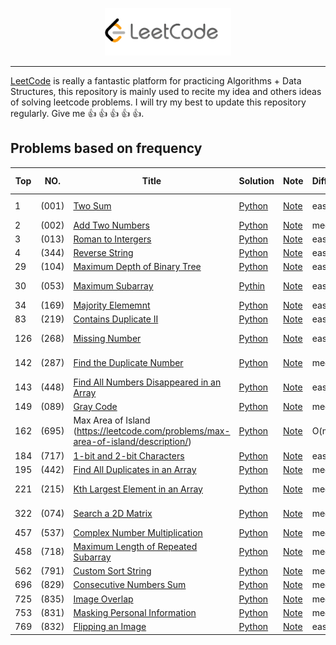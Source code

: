 <p align="center"><img width="40%" src="figures/leetcode.png" /></p>

--------------------------------------------------------------------------------

[LeetCode](https://leetcode.com/problemset/algorithms/) is really a fantastic platform for practicing Algorithms + Data Structures, this repository is mainly used to recite my idea and others ideas of solving leetcode problems. I will try my best to update this repository regularly. Give me :+1: :+1: :+1: :+1: :+1:. 



## Problems based on frequency

| Top | NO. | Title | Solution | Note | Difficulty | Time Complexity | Space Complexity |Tag|
|---|---|-----|--------|----|----------|----|-----|---|
|1|(001)|[Two Sum](https://leetcode.com/problems/two-sum/description/)|[Python](001-two-sum/solution.py)|[Note](001-two-sum/README.md)| easy | O(n) | O(n)| _Array_, _Hash Table_ |
|2|(002)|[Add Two Numbers](https://leetcode.com/problems/add-two-numbers/description/)|[Python](002-add-two-numbers/solution.py)|[Note](002-add-two-numbers/README.md)| medium | O(m+n)| O(m+n)| _linked list_ |
|3|(013)| [Roman to Intergers](https://leetcode.com/problems/roman-to-integer/description/)| [Python](013-roman-to-integer/solution.py)|[Note](013-roman-to-integer/README.md)| easy| O(n)| O(n)| _string_ |
|4| (344) | [Reverse String](https://leetcode.com/problems/reverse-string/description/) | [Python](344-reverse-string/solution.py) | [Note](344-reverse-string/README.md) | easy | O(n) | O(1) | _string_ |
|29| (104) | [Maximum Depth of Binary Tree](https://leetcode.com/problems/maximum-depth-of-binary-tree/description/) | [Python](104-maximum-depth-binary-tree/solution.py) | [Note](104-maximum-depth-binary-tree/README.md) | easy | O(n) | O(n) | _DFS, BFS_ | 
|30|(053)| [Maximum Subarray](https://leetcode.com/problems/maximum-subarray/description/) | [Pythin](053-maximum-subarray/solution.py) | [Note](053-maximum-subarray/README.md) | easy | O(n) | O(1) | _dynamical programming_|
|34|(169)| [Majority Elememnt](https://leetcode.com/problems/majority-element/description/) | [Python](169-majority-element/solution.py) | [Note](169-majority-element/README.md) | easy | O(n) | O(1) | _array_ |
|83| (219)| [Contains Duplicate II](https://leetcode.com/problems/contains-duplicate-ii/description/) | [Python](219-contains-duplicate-ii/solution.py) | [Note](219-contains-duplicate-ii/README.md) | easy | O(n) | O(n) | _hash table_ | 
|126| (268) | [Missing Number](https://leetcode.com/problems/missing-number/description/) | [Python](268-missing-number/solution.py) | [Note](268-missing-number/README.md) | easy | O(n) | O(1) | _bit manipulation_ | 
|142|(287)| [Find the Duplicate Number](https://leetcode.com/problems/find-the-duplicate-number/description/) | [Python](287-find-duplicate-number/solution.py) | [Note](287-find-duplicate-number/README.md) | medium | O(n) | O(1) | _cycle detection_ |
|143| (448) | [Find All Numbers Disappeared in an Array](https://leetcode.com/problems/find-all-numbers-disappeared-in-an-array/description/) | [Python](find-all-numbers-disappeared-in-an-array/solution.py) | [Note](find-all-numbers-disappeared-in-an-array/README.md) | easy | O(n) |O(1) | _array_|
|149|(089)| [Gray Code](https://leetcode.com/problems/gray-code/description/)| [Python](089-gray-code/solution.py) | [Note](089-gray-code/README.md) | medium | O(2^n) | O(2^n) | _recursion_ |  
|162| (695) | Max Area of Island (https://leetcode.com/problems/max-area-of-island/description/) | [Python](695-max-area-of-island/solution.py) | [Note](695-max-area-of-island/README.md) | O(mn) | O(mn) | _dfs_ |
|184|(717)| [1-bit and 2-bit Characters](https://leetcode.com/problems/1-bit-and-2-bit-characters/description/) | [Python](717-bit-characters/solution.py) | [Note](717-bit-characters/README.md) | easy | O(n) | O(1) | _array_ |
|195| (442) | [Find All Duplicates in an Array](https://leetcode.com/problems/find-all-duplicates-in-an-array/description/) | [Python](442-find-all-duplicates-in-an-array/solution.py) | [Note](442-find-all-duplicates-in-an-array/README.md) | medium | O(n) | O(1) | _array_|
|221|(215)| [Kth Largest Element in an Array](https://leetcode.com/problems/kth-largest-element-in-an-array/description/)| [Python](215-K-largest-element/solution.py)|[Note](215-K-largest-element/README.md) | medium | O(k+(n-k)*lgk) | O(k) | _heap_ |
|322|(074)| [Search a 2D Matrix](https://leetcode.com/problems/search-a-2d-matrix/description/)| [Python](074-search-matrix/solution.py) | [Note](074-search-matrix/README.md)| medium | O(lgmn) | O(1) | _binary search_|
|457| (537) | [Complex Number Multiplication](https://leetcode.com/problems/complex-number-multiplication/description/) | [Python](537-complex-number-multiplication/solution.py) | [Note](537-complex-number-multiplication/README.md) | medium | O(1) | O(1) | _math_ | 
|458|(718)| [Maximum Length of Repeated Subarray](https://leetcode.com/problems/maximum-length-of-repeated-subarray/description/) | [Python](718-maximum-repeated-subarray/solution.py) | [Note](718-maximum-repeated-subarray/README.md) | medium | O(mn) | O(mn) | _dynamical programming_| 
|562| (791) | [Custom Sort String](https://leetcode.com/problems/custom-sort-string/description/) | [Python](791-custom-sort-string/solution.py) | [Note](791-custom-sort-string/README.md) | medium | O(nlgn) | O(1) | _string_ | 
|696| (829) | [Consecutive Numbers Sum](https://leetcode.com/problems/consecutive-numbers-sum/description/) | [Python](829-consecutive-numbers-sum/solution.py) | [Note](829-consecutive-numbers-sum/README.md) | medium | O(sqrt(N)) | O(1) | _math_ |
|725| (835) | [Image Overlap](https://leetcode.com/problems/image-overlap/description/) | [Python](835-image-overlap/solution.py) | [Note](835-image-overlap/README.md) | medium | O(n^4) | O(n^2) | _string_ |
|753| (831) | [Masking Personal Information](https://leetcode.com/problems/masking-personal-information/description/) | [Python](831-masking-personal-information/solution.py) | [Note](831-masking-personal-information/README.md) | medium | O(1) | O(1) | _string_ |
|769| (832) | [Flipping an Image](https://leetcode.com/problems/flipping-an-image/description/) | [Python](832-flip-an-image/solution.py) | [Note](832-flip-an-image/README.md) | easy | O(n) | O(1) | _array_ | 

